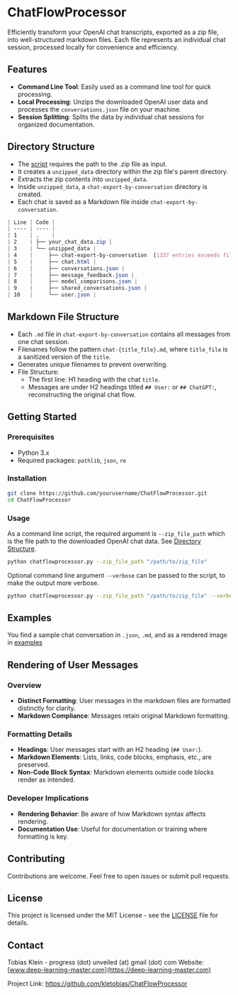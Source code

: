 # ChatFlowProcessor

Efficiently transform your OpenAI chat transcripts, exported as a zip file, into well-structured markdown files. Each file represents an individual chat session, processed locally for convenience and efficiency.

## Features

- **Command Line Tool**: Easily used as a command line tool for quick processing.
- **Local Processing**: Unzips the downloaded OpenAI user data and processes the `conversations.json` file on your machine.
- **Session Splitting**: Splits the data by individual chat sessions for organized documentation.

## Directory Structure

- The [script](script/chatflowprocessor.py) requires the path to the .zip file as input.
- It creates a `unzipped_data` directory within the zip file's parent directory.
- Extracts the zip contents into `unzipped_data`.
- Inside `unzipped_data`, a `chat-export-by-conversation` directory is created.
- Each chat is saved as a Markdown file inside `chat-export-by-conversation`.

```css
| Line | Code |
| ---- | ---- |
| 1    | .    |
| 2    | ├── your_chat_data.zip |
| 3    | └── unzipped_data |
| 4    |     ├── chat-export-by-conversation  [1337 entries exceeds filelimit, not opening dir] |
| 5    |     ├── chat.html |
| 6    |     ├── conversations.json |
| 7    |     ├── message_feedback.json |
| 8    |     ├── model_comparisons.json |
| 9    |     ├── shared_conversations.json |
| 10   |     └── user.json |
```

## Markdown File Structure

- Each `.md` file in `chat-export-by-conversation` contains all messages from one chat session.
- Filenames follow the pattern `chat-{title_file}.md`, where `title_file` is a sanitized version of the `title`.
- Generates unique filenames to prevent overwriting.
- File Structure:
    - The first line: H1 heading with the chat `title`.
    - Messages are under H2 headings titled `## User:` or `## ChatGPT:`, reconstructing the original chat flow.

## Getting Started

### Prerequisites

- Python 3.x
- Required packages: `pathlib`, `json`, `re`

### Installation

```bash
git clone https://github.com/yourusername/ChatFlowProcessor.git
cd ChatFlowProcessor
```

### Usage

As a command line script, the required argument is `--zip_file_path` which is the file path to the downloaded OpenAI chat data. See [Directory Structure](#directory-structure).

```bash
python chatflowprocessor.py --zip_file_path "/path/to/zip_file"
```

Optional command line argument `--verbose` can be passed to the script, to make the output more verbose.

```bash
python chatflowprocessor.py --zip_file_path "/path/to/zip_file" --verbose
```

## Examples

You find a sample chat conversation in `.json`, `.md`, and as a rendered image in [examples](/examples)

## Rendering of User Messages

### Overview

- **Distinct Formatting**: User messages in the markdown files are formatted distinctly for clarity.
- **Markdown Compliance**: Messages retain original Markdown formatting.

### Formatting Details

- **Headings**: User messages start with an H2 heading (`## User:`).
- **Markdown Elements**: Lists, links, code blocks, emphasis, etc., are preserved.
- **Non-Code Block Syntax**: Markdown elements outside code blocks render as intended.

### Developer Implications

- **Rendering Behavior**: Be aware of how Markdown syntax affects rendering.
- **Documentation Use**: Useful for documentation or training where formatting is key.

## Contributing

Contributions are welcome. Feel free to open issues or submit pull requests.

## License

This project is licensed under the MIT License - see the [LICENSE](LICENSE) file for details.

## Contact

Tobias Klein - progress (dot) unveiled (at) gmail (dot) com 
Website: [www.deep-learning-master.com](https://deep-learning-master.com)


Project Link: https://github.com/kletobias/ChatFlowProcessor
